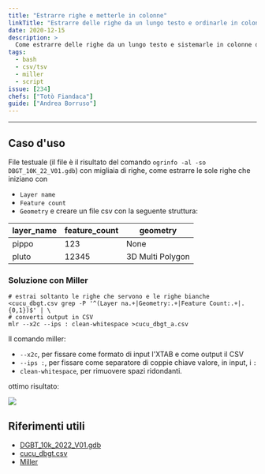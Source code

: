 ```yaml
---
title: "Estrarre righe e metterle in colonne"
linkTitle: "Estrarre delle righe da un lungo testo e ordinarle in colonne"
date: 2020-12-15
description: >
  Come estrarre delle righe da un lungo testo e sistemarle in colonne diverse.
tags:
  - bash
  - csv/tsv
  - miller
  - script
issue: [234]
chefs: ["Totò Fiandaca"]
guide: ["Andrea Borruso"]
---
```


---

## Caso d'uso

File testuale (il file è il risultato del comando `ogrinfo -al -so DBGT_10K_22_V01.gdb`) con migliaia di righe, come estrarre le sole righe che iniziano con 
- `Layer name`
- `Feature count`
- `Geometry`
e creare un file csv con la seguente struttura:

layer_name | feature_count | geometry
-------------|----------------|-----------
pippo | 123 | None
pluto  | 12345 | 3D Multi Polygon

### Soluzione con Miller

```
# estrai soltanto le righe che servono e le righe bianche
<cucu_dbgt.csv grep -P '^(Layer na.+|Geometry:.+|Feature Count:.+|.{0,1})$' | \
# converti output in CSV
mlr --x2c --ips : clean-whitespace >cucu_dbgt_a.csv
```

Il comando miller:

- `--x2c`, per fissare come formato di input l'XTAB e come output il CSV
- `--ips :`, per fissare come separatore di coppie chiave valore, in input, i `:`
- `clean-whitespace`, per rimuovere spazi ridondanti.

ottimo risultato:

![](https://user-images.githubusercontent.com/7631137/206661419-31b44f0e-d403-4a05-8d9e-669de081919b.png)

## Riferimenti utili

- [DGBT_10k_2022_V01.gdb](https://www.sardegnageoportale.it/index.php?xsl=2420&s=40&v=9&c=95645&es=6603&na=1&n=100&esp=1&tb=14401)
- [cucu_dbgt.csv](https://github.com/opendatasicilia/tansignari/files/10192656/cucu_dbgt.csv)
- [Miller](http://johnkerl.org/miller/doc/reference-verbs.html#nest)
